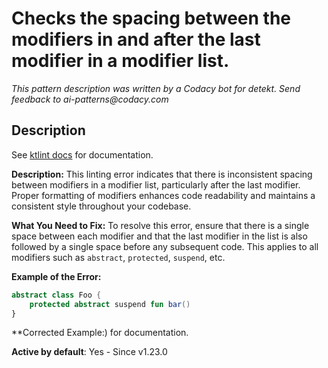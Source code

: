 # Checks the spacing between the modifiers in and after the last modifier in a modifier list.

_This pattern description was written by a Codacy bot for detekt. Send feedback to ai-patterns@codacy.com_

## Description

See [ktlint docs](https://pinterest.github.io/ktlint/0.50.0/rules/standard/#modifier-list-spacing) for documentation.

**Description:**
This linting error indicates that there is inconsistent spacing between modifiers in a modifier list, particularly after the last modifier. Proper formatting of modifiers enhances code readability and maintains a consistent style throughout your codebase.

**What You Need to Fix:**
To resolve this error, ensure that there is a single space between each modifier and that the last modifier in the list is also followed by a single space before any subsequent code. This applies to all modifiers such as `abstract`, `protected`, `suspend`, etc.

**Example of the Error:**
```kotlin
abstract class Foo {
    protected abstract suspend fun bar()
}
```

**Corrected Example:) for documentation.

**Active by default**: Yes - Since v1.23.0 
